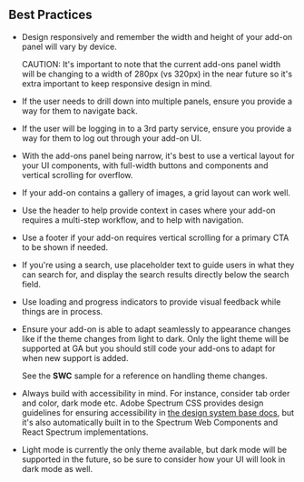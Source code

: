 ## Best Practices
- Design responsively and remember the width and height of your add-on panel will vary by device. 

    CAUTION:
    It's important to note that the current add-ons panel width will be changing to a width of 280px (vs 320px) in the near future so it's extra important to keep responsive design in mind.

- If the user needs to drill down into multiple panels, ensure you provide a way for them to navigate back.
- If the user will be logging in to a 3rd party service, ensure you provide a way for them to log out through your add-on UI.
- With the add-ons panel being narrow, it's best to use a vertical layout for your UI components, with full-width buttons and components and vertical scrolling for overflow.
- If your add-on contains a gallery of images, a grid layout can work well.
- Use the header to help provide context in cases where your add-on requires a multi-step workflow, and to help with navigation.
- Use a footer if your add-on requires vertical scrolling for a primary CTA to be shown if needed.
- If you're using a search, use placeholder text to guide users in what they can search for, and display the search results directly below the search field.
- Use loading and progress indicators to provide visual feedback while things are in process. 
- Ensure your add-on is able to adapt seamlessly to appearance changes like if the theme changes from light to dark. Only the light theme will be supported at GA but you should still code your add-ons to adapt for when new support is added.

    <InlineAlert slots="text" variant="success"/>

    See the **SWC** sample for a reference on handling theme changes.

- Always build with accessibility in mind. For instance, consider tab order and color, dark mode etc. Adobe Spectrum CSS provides design guidelines for ensuring accessibility in [the design system base docs](https://spectrum.adobe.com/), but it's also automatically built in to the Spectrum Web Components and React Spectrum implementations. 
- Light mode is currently the only theme available, but dark mode will be supported in the future, so be sure to consider how your UI will look in dark mode as well.
